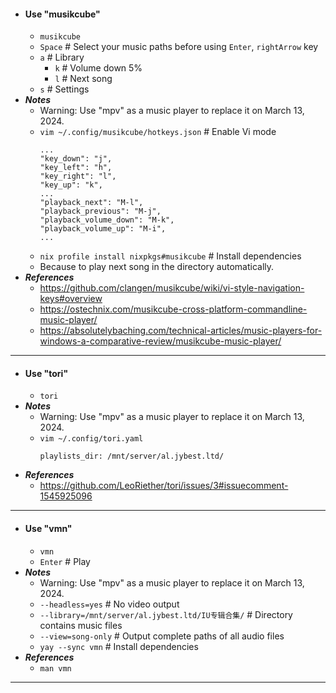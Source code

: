- #### Use "musikcube" 
    - `musikcube`
    - `Space` # Select your music paths before using `Enter`, `rightArrow` key
    - `a` # Library
        - `k` # Volume down 5%
        - `l` # Next song
    - `s` # Settings
- ***Notes***
    - Warning: Use "mpv" as a music player to replace it on March 13, 2024.
    - `vim ~/.config/musikcube/hotkeys.json` # Enable Vi mode
      ```
      ...
      "key_down": "j",
      "key_left": "h",
      "key_right": "l",
      "key_up": "k",
      ...
      "playback_next": "M-l",
      "playback_previous": "M-j",
      "playback_volume_down": "M-k",
      "playback_volume_up": "M-i",
      ...
      ```
    - `nix profile install nixpkgs#musikcube` # Install dependencies
    - Because to play next song in the directory automatically.
- ***References***
    - https://github.com/clangen/musikcube/wiki/vi-style-navigation-keys#overview
    - https://ostechnix.com/musikcube-cross-platform-commandline-music-player/
    - https://absolutelybaching.com/technical-articles/music-players-for-windows-a-comparative-review/musikcube-music-player/
- ---
- #### Use "tori" 
    - `tori`
- ***Notes***
    - Warning: Use "mpv" as a music player to replace it on March 13, 2024.
    - `vim ~/.config/tori.yaml`
      ```
      playlists_dir: /mnt/server/al.jybest.ltd/
      ```
- ***References***
    - https://github.com/LeoRiether/tori/issues/3#issuecomment-1545925096
- ---
- #### Use "vmn" 
    - `vmn`
    - `Enter` # Play
- ***Notes***
    - Warning: Use "mpv" as a music player to replace it on March 13, 2024.
    - `--headless=yes` # No video output
    - `--library=/mnt/server/al.jybest.ltd/IU专辑合集/` # Directory contains music files
    - `--view=song-only` # Output complete paths of all audio files
    - `yay --sync vmn` # Install dependencies
- ***References***
    - `man vmn`
- ---
